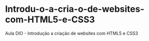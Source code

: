 # Introdu-o-a-cria-o-de-websites-com-HTML5-e-CSS3
Aula DIO - Introdução a criação de websites com HTML5 e CSS3

